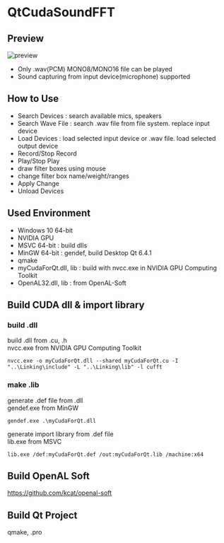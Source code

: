 # QtCudaSoundFFT

## Preview
![preview](https://user-images.githubusercontent.com/35257391/210584219-59c8571f-63ea-4953-b0a2-dea50a4811f3.png)
 - Only .wav(PCM) MONO8/MONO16 file can be played
 - Sound capturing from input device(microphone) supported

## How to Use
 - Search Devices : search available mics, speakers
 - Search Wave File : search .wav file from file system. replace input device
 - Load Devices : load selected input device or .wav file. load selected output device
 - Record/Stop Record
 - Play/Stop Play
 - draw filter boxes using mouse
 - change filter box name/weight/ranges
 - Apply Change
 - Unload Devices

## Used Environment
 - Windows 10 64-bit
 - NVIDIA GPU
 - MSVC 64-bit : build dlls
 - MinGW 64-bit : gendef, build Desktop Qt 6.4.1
 - qmake
 - myCudaForQt.dll, lib : build with nvcc.exe in NVIDIA GPU Computing Toolkit
 - OpenAL32.dll, lib : from OpenAL-Soft

## Build CUDA dll & import library
### build .dll
build .dll from .cu, .h\
nvcc.exe from NVIDIA GPU Computing Toolkit
```shell
nvcc.exe -o myCudaForQt.dll --shared myCudaForQt.cu -I "..\Linking\include" -L "..\Linking\lib" -l cufft
```
### make .lib
generate .def file from .dll\
gendef.exe from MinGW
```shell
gendef.exe .\myCudaForQt.dll
```
generate import library from .def file\
lib.exe from MSVC
```shell
lib.exe /def:myCudaForQt.def /out:myCudaForQt.lib /machine:x64
```

## Build OpenAL Soft
https://github.com/kcat/openal-soft

## Build Qt Project
qmake, .pro
